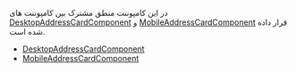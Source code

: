 <div class="dp-doc-container"">

<div class="dp-doc-tags">

<div class="mobile-version"></div>
<div class="desktop-version"></div>
<div class="no-template"></div>

</div>

<div class="dp-doc-body">

در این کامپوننت منطق مشترک بین کامپوننت های
 [DesktopAddressCardComponent](DesktopAddressCardComponent.html#readme)
و
 [MobileAddressCardComponent](MobileAddressCardComponent.html#readme)
قرار داده شده است.

</div>

<div class="dp-doc-links">

<div class="children"></div>

+ [DesktopAddressCardComponent](DesktopAddressCardComponent.html#readme)
+ [MobileAddressCardComponent](MobileAddressCardComponent.html#readme)


</div>


</div> 


